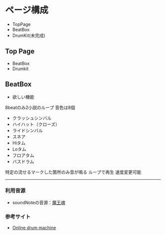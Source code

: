 # ページ構成
* TopPage
* BeatBox
* DrumKit(未完成)

## Top Page

* BeatBox
* Drumkit

## BeatBox

* 欲しい機能

8beatのみ2小説のループ
音色は8個
+ クラッシュシンバル
+ ハイハット（クローズ）
+ ライドシンバル
+ スネア
+ Hiタム
+ Loタム
+ フロアタム
+ バスドラム
  
特定の流せるマークした箇所のみ音が鳴る
ループで再生
速度変更可能

*****

### 利用音源
* soundNoteの音源：[魔王魂](https://maou.audio/category/se/se-inst/page/4/ "楽器音 _ フリー効果音無料ダウンロード 魔王魂.html")

### 参考サイト
* [Online drum machine](https://www.musicca.com/drum-machine?data=90-n-44-a--5acegikm6em7acdfgjk-5e "Online drum machine | MUSICCA")
